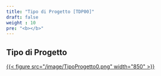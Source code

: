 ```yaml
---
title: "Tipo di Progetto [TDP00]"
draft: false
weight : 10
pre: "<b></b>"
---
```


## Tipo di Progetto
[{{< figure src="/image/TipoProgetto0.png"  width="850"  >}}](/image/TipoProgetto0.png)
